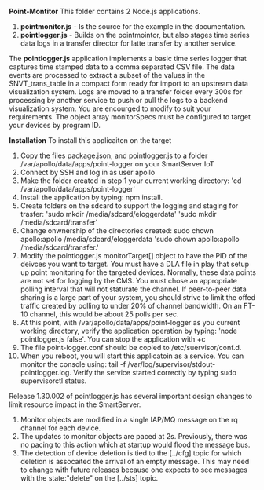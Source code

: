 **Point-Montitor**
This folder contains 2 Node.js applications.  
1. **pointmonitor.js**  - Is the source for the example in the documentation.
2. **pointlogger.js** - Builds on the pointmointor, but also stages time series data logs in a transfer director for latte transfer by another service.  

The **pointlogger.js** application implements a basic time series logger that captures time stamped data to a comma separated CSV file. The data events are processed to extract a subset of the values in the SNVT_trans_table in a compact form ready for import to an upstream data visualization system.  Logs are moved to a transfer folder every 300s for processing by another service to push or pull the logs to a backend visualization system.  You are encourged to modify to suit your requirements.  The object array monitorSpecs must be configured to target your devices by program ID.

**Installation**
To install this applicaiton on the target
1. Copy the files package.json, and pointlogger.js to a folder /var/apollo/data/apps/point-logger on your SmartServer IoT
2. Connect by SSH and log in as user apollo
3. Make the folder created in step 1 your current working directory: 'cd /var/apollo/data/apps/point-logger'
4. Install the application by typing: npm install.
5. Create folders on the sdcard to support the logging and staging for trasfer: 'sudo mkdir /media/sdcard/eloggerdata'
'sudo mkdir /media/sdcard/transfer'
6. Change onwnership of the directories created: sudo chown apollo:apollo /media/sdcard/eloggerdata
'sudo chown apollo:apollo /media/sdcard/transfer.'
7. Modify the pointlogger.js monitorTarget[] object to have the PID of the deivces you want to target.  You must have a DLA file in play that setup up point monitoring for the targeted devices. Normally, these data points are not set for logging by the CMS. You must chose an appropriate polling interval that will not staturate the channel.  If peer-to-peer data sharing is a large part of your system, you should strive to limit the offed traffic created by polling to under 20% of channel bandwidth.  On an FT-10 channel, this would be about 25 polls per sec.  
8. At this point, with /var/apollo/data/apps/point-logger as you current working directory, verify the application operation by typing: 'node pointlogger.js false'.  You can stop the application with <cntl>+c
9. The file point-logger.conf should be copied to /etc/suervisor/conf.d.  
10. When you reboot, you will start this applicatoin as a service.  You can monitor the console using: tail -f /var/log/supervisor/stdout-pointlogger.log.  Verify the service started correctly by typing sudo supervisorctl status. 

Release 1.30.002 of pointlogger.js has several important design changes to limit resource impact in the SmartServer.
1. Monitor objects are modified in a single IAP/MQ message on the rq channel for each device.
2. The updates to monitor objects are paced at 2s.  Previously, there was no pacing to this action which at startup would flood the message bus.
3. The detection of device deletion is tied to the [../cfg] topic for which deletion is assocaited the arrival of an empty message.  This may need to change with future releases because one expects to see messages with the state:"delete" on the [../sts] topic.  
